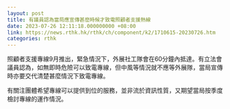 ```yaml
---
layout: post
title: 有議員認為當局應宣傳甚麼時候才致電照顧者支援熱線
date: 2023-07-26 12:11:18.000000000 +08:00
link: https://news.rthk.hk/rthk/ch/component/k2/1710615-20230726.htm
categories: rthk
---
```


照顧者支援專線9月推出，緊急情況下，外展社工隊會在60分鐘內抵達。有立法會議員認為，如無即時危險可以致電專線，但中風等情況就不應等外展隊，當局宣傳時亦要交代清楚甚麼情況下致電專線。

有關注團體希望專線可以提供到位的服務，並非流於資訊性質，又期望當局按季度檢討專線的運作情況。
